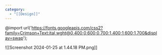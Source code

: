 ```yaml
---
category:
  - "[[Design]]"
---
```


@import url('https://fonts.googleapis.com/css2?family=Crimson+Text:ital,wght@0,400;0,600;0,700;1,400;1,600;1,700&display=swap');

![[Screenshot 2024-01-25 at 1.44.18 PM.png]]